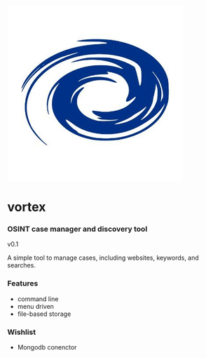 ![Vortex Manager](vortex.jpg)
# vortex
### OSINT case manager and discovery tool
v0.1

A simple tool to manage cases, including websites, keywords, and searches.

### Features
* command line
* menu driven
* file-based storage

### Wishlist
* Mongodb conenctor